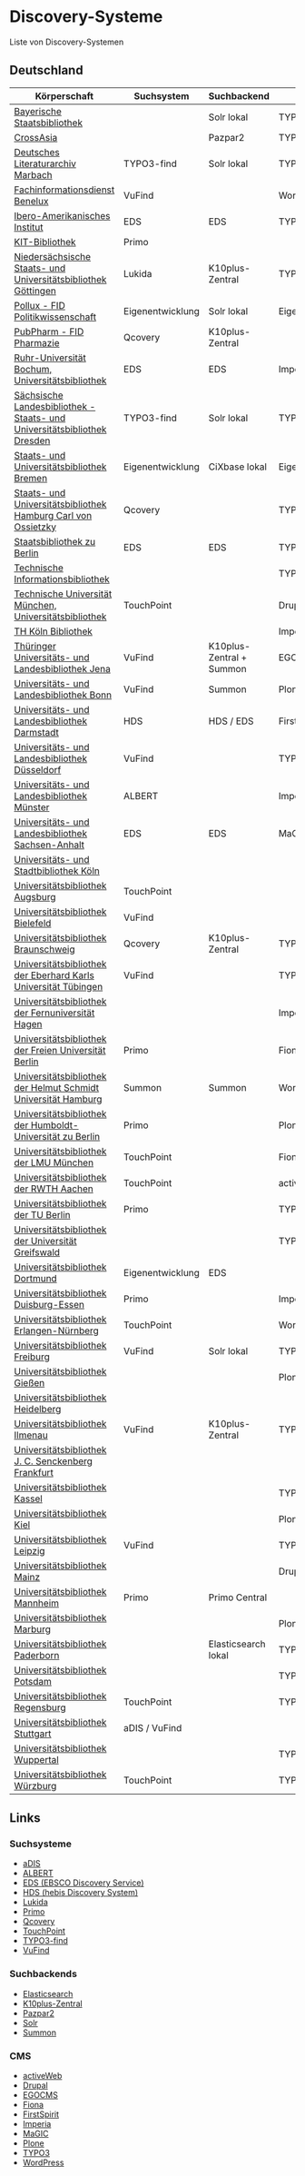 # Discovery-Systeme

Liste von Discovery-Systemen

## Deutschland

| Körperschaft                                                                                            | Suchsystem       | Suchbackend              | CMS              |
| ------------------------------------------------------------------------------------------------------- | ---------------- | ------------------------ | ---------------- |
| [Bayerische Staatsbibliothek](https://www.bsb-muenchen.de/)                                             |                  | Solr lokal               | TYPO3            |
| [CrossAsia](https://crossasia.org/)                                                                     |                  | Pazpar2                  | TYPO3            |
| [Deutsches Literaturarchiv Marbach](https://www.dla-marbach.de//)                                       | TYPO3-find       | Solr lokal               | TYPO3            |
| [Fachinformationsdienst Benelux](https://www.fid-benelux.de/)                                           | VuFind           |                          | WordPress        |
| [Ibero-Amerikanisches Institut](https://www.iai.spk-berlin.de/)                                         | EDS              | EDS                      | TYPO3            |
| [KIT-Bibliothek](https://www.bibliothek.kit.edu/)                                                       | Primo            |                          |                  |
| [Niedersächsische Staats- und Universitätsbibliothek Göttingen](http://www.sub.uni-goettingen.de/)      | Lukida           | K10plus-Zentral          | TYPO3            |
| [Pollux - FID Politikwissenschaft](https://www.pollux-fid.de/)                                          | Eigenentwicklung | Solr lokal               | Eigenentwicklung |
| [PubPharm - FID Pharmazie](https://www.pubpharm.de/)                                                    | Qcovery          | K10plus-Zentral          |                  |
| [Ruhr-Universität Bochum, Universitätsbibliothek](http://www.ub.ruhr-uni-bochum.de)                     | EDS              | EDS                      | Imperia          |
| [Sächsische Landesbibliothek - Staats- und Universitätsbibliothek Dresden](http://www.slub-dresden.de/) | TYPO3-find       | Solr lokal               | TYPO3            |
| [Staats- und Universitätsbibliothek Bremen](https://suub.uni-bremen.de/)                                | Eigenentwicklung | CiXbase lokal            | Eigenentwicklung |
| [Staats- und Universitätsbibliothek Hamburg Carl von Ossietzky](http://www.sub.uni-hamburg.de/)         | Qcovery          |                          | TYPO3            |
| [Staatsbibliothek zu Berlin](https://staatsbibliothek-berlin.de/)                                       | EDS              | EDS                      | TYPO3            |
| [Technische Informationsbibliothek](https://www.tib.eu/)                                                |                  |                          | TYPO3            |
| [Technische Universität München, Universitätsbibliothek](http://www.ub.tum.de)                          | TouchPoint       |                          | Drupal           |
| [TH Köln Bibliothek](https://www.th-koeln.de/bibliothek)                                                |                  |                          | Imperia          |
| [Thüringer Universitäts- und Landesbibliothek Jena](https://www.thulb.uni-jena.de/)                     | VuFind           | K10plus-Zentral + Summon | EGOCMS           |
| [Universitäts- und Landesbibliothek Bonn](http://www.ulb.uni-bonn.de)                                   | VuFind           | Summon                   | Plone            |
| [Universitäts- und Landesbibliothek Darmstadt](https://www.ulb.tu-darmstadt.de/)                        | HDS              | HDS / EDS                | FirstSpirit      |
| [Universitäts- und Landesbibliothek Düsseldorf](http://www.ulb.hhu.de/)                                 | VuFind           |                          | TYPO3            |
| [Universitäts- und Landesbibliothek Münster](http://www.ulb.uni-muenster.de/)                           | ALBERT           |                          | Imperia          |
| [Universitäts- und Landesbibliothek Sachsen-Anhalt](http://bibliothek.uni-halle.de)                     | EDS              | EDS                      | MaGIC            |
| [Universitäts- und Stadtbibliothek Köln](https://www.ub.uni-koeln.de/)                                  |                  |                          |                  |
| [Universitätsbibliothek Augsburg](http://www.bibliothek.uni-augsburg.de)                                | TouchPoint       |                          |                  |
| [Universitätsbibliothek Bielefeld](http://www.ub.uni-bielefeld.de)                                      | VuFind           |                          |                  |
| [Universitätsbibliothek Braunschweig](https://www.tu-braunschweig.de/ub)                                | Qcovery          | K10plus-Zentral          | TYPO3            |
| [Universitätsbibliothek der Eberhard Karls Universität Tübingen](http://www.ub.uni-tuebingen.de)        | VuFind           |                          | TYPO3            |
| [Universitätsbibliothek der Fernuniversität Hagen](http://www.fernuni-hagen.de/bibliothek)              |                  |                          | Imperia          |
| [Universitätsbibliothek der Freien Universität Berlin](http://www.ub.fu-berlin.de)                      | Primo            |                          | Fiona            |
| [Universitätsbibliothek der Helmut Schmidt Universität Hamburg](https://ub.hsu-hh.de/)                  | Summon           | Summon                   | WordPress        |
| [Universitätsbibliothek der Humboldt-Universität zu Berlin](http://www.ub.hu-berlin.de/)                | Primo            |                          | Plone            |
| [Universitätsbibliothek der LMU München](https://www.ub.uni-muenchen.de/)                               | TouchPoint       |                          | Fiona            |
| [Universitätsbibliothek der RWTH Aachen](http://www.ub.rwth-aachen.de)                                  | TouchPoint       |                          | activeWeb        |
| [Universitätsbibliothek der TU Berlin](https://www.tu.berlin/ub/)                                       | Primo            |                          | TYPO3            |
| [Universitätsbibliothek der Universität Greifswald](https://ub.uni-greifswald.de/)                      |                  |                          | TYPO3            |
| [Universitätsbibliothek Dortmund](http://www.ub.tu-dortmund.de)                                         | Eigenentwicklung | EDS                      |                  |
| [Universitätsbibliothek Duisburg-Essen](https://www.uni-due.de/ub/)                                     | Primo            |                          | Imperia          |
| [Universitätsbibliothek Erlangen-Nürnberg](http://www.ub.fau.de)                                        | TouchPoint       |                          | WordPress        |
| [Universitätsbibliothek Freiburg](https://ub.uni-freiburg.de/)                                          | VuFind           | Solr lokal               | TYPO3            |
| [Universitätsbibliothek Gießen](http://www.uni-giessen.de/ub/)                                          |                  |                          | Plone            |
| [Universitätsbibliothek Heidelberg](http://www.ub.uni-hd.de/)                                           |                  |                          |                  |
| [Universitätsbibliothek Ilmenau](https://www.tu-ilmenau.de/ub/)                                         | VuFind           | K10plus-Zentral          | TYPO3            |
| [Universitätsbibliothek J. C. Senckenberg Frankfurt](http://www.ub.uni-frankfurt.de)                    |                  |                          |                  |
| [Universitätsbibliothek Kassel](https://www.uni-kassel.de/ub/)                                          |                  |                          | TYPO3            |
| [Universitätsbibliothek Kiel](http://www.ub.uni-kiel.de/)                                               |                  |                          | Plone            |
| [Universitätsbibliothek Leipzig](http://www.ub.uni-leipzig.de/)                                         | VuFind           |                          | TYPO3            |
| [Universitätsbibliothek Mainz](http://www.ub.uni-mainz.de)                                              |                  |                          | Drupal           |
| [Universitätsbibliothek Mannheim](https://www.bib.uni-mannheim.de)                                      | Primo            | Primo Central            |                  |
| [Universitätsbibliothek Marburg](https://www.uni-marburg.de/de/ub)                                      |                  |                          | Plone            |
| [Universitätsbibliothek Paderborn](https://www.ub.uni-paderborn.de/)                                    |                  | Elasticsearch lokal      | TYPO3            |
| [Universitätsbibliothek Potsdam](https://www.ub.uni-potsdam.de/)                                        |                  |                          | TYPO3            |
| [Universitätsbibliothek Regensburg](http://www.bibliothek.uni-regensburg.de/)                           | TouchPoint       |                          | TYPO3            |
| [Universitätsbibliothek Stuttgart](http://www.ub.uni-stuttgart.de/)                                     | aDIS / VuFind    |                          |                  |
| [Universitätsbibliothek Wuppertal](http://www.bib.uni-wuppertal.de)                                     |                  |                          | TYPO3            |
| [Universitätsbibliothek Würzburg](https://www.bibliothek.uni-wuerzburg.de/)                             | TouchPoint       |                          | TYPO3            |

## Links

### Suchsysteme

- [aDIS](https://www.astec.de/)
- [ALBERT](https://www.kobv.de/services/hosting/albert/)
- [EDS (EBSCO Discovery Service)](https://www.ebsco.com/products/ebsco-discovery-service)
- [HDS (hebis Discovery System)](https://www.hebis.de/dienste/hebis-discovery-system/)
- [Lukida](https://www.lukida.org/)
- [Primo](https://exlibrisgroup.com/products/primo-discovery-service/)
- [Qcovery](https://www.qcovery.de/)
- [TouchPoint](https://www.oclc.org/de/touchpoint.html)
- [TYPO3-find](https://github.com/subugoe/typo3-find)
- [VuFind](https://vufind.org/)

### Suchbackends

- [Elasticsearch](https://www.elastic.co/elasticsearch/)
- [K10plus-Zentral](https://verbundwiki.gbv.de/display/VZG/K10plus-Zentral)
- [Pazpar2](https://www.indexdata.com/resources/software/pazpar2/)
- [Solr](https://solr.apache.org/)
- [Summon](https://exlibrisgroup.com/products/summon-library-discovery/)

### CMS

- [activeWeb](https://www.active-web.de/)
- [Drupal](https://www.drupal.org/)
- [EGOCMS](https://www.egocms.com/)
- [Fiona](https://fiona.justrelate.com/)
- [FirstSpirit](https://www.e-spirit.com/)
- [Imperia](https://www.pirobase-imperia.com/)
- [MaGIC](https://www.magic.uni-halle.de/)
- [Plone](https://plone.org/)
- [TYPO3](https://typo3.org/)
- [WordPress](https://wordpress.org/)

